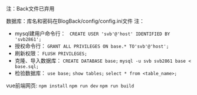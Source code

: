 注：Back文件已弃用

数据库：库名和密码在BlogBack/config/config.ini文件
注：
- mysql建用户命令行：
``` CREATE USER 'svb'@'host' IDENTIFIED BY 'svb2861';```
- 授权命令行：
```GRANT ALL PRIVILEGES ON base.* TO'svb'@'host';```
- 刷新权限：
```FLUSH PRIVILEGES;```
- 克隆、导入数据库：
```CREATE DATABASE base;```
```mysql -u svb svb2861 base < base.sql;```
- 检验数据库：
```use base;```
```show tables;```
```select * from <table_name>;```

vue前端网页:
```npm install```
```npm run dev```
```npm run build```